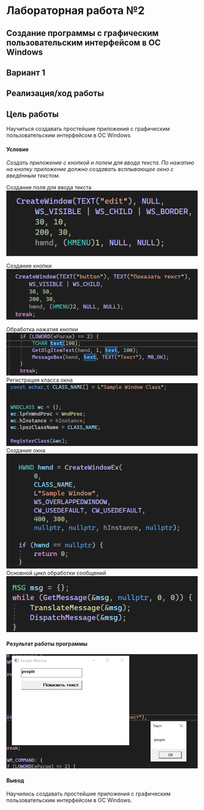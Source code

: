 # Лабораторная работа №2 #

## Создание программы с графическим пользовательским интерфейсом в ОС Windows ##

## Вариант 1 ##

## Реализация/ход работы ##

## Цель работы ##
Научиться создавать простейшие приложения с графическим пользовательским интерфейсом в ОС Windows

#### Условие ####

_Создать приложение с кнопкой и полем для ввода текста. По нажатию на кнопку приложение должно создавать всплывающее окно с введённым текстом._



Создание поля для ввода текста
     ![img_1.png](images/img_1.png)

  

Создание кнопки
![img_2.png](images/img_2.png)

        

Обработка нажатия кнопки
      ![img_3.png](images/img_3.png)
Регистрация класса окна
   ![img_4.png](images/img_4.png)
Создание окна
    ![img_5.png](images/img_5.png)
Основной цикл обработки сообщений
    ![img_6.png](images/img_6.png)


#### Результат работы программы ####

![Alt text](images/image.png)

#### Вывод ####

Научились создавать простейшие приложения с графическим пользовательским интерфейсом в ОС Windows.
